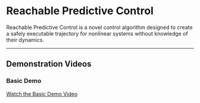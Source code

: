 # Reachable Predictive Control
Reachable Predictive Control is a novel control algorithm designed to create a safely executable trajectory for nonlinear systems without knowledge of their dynamics.

---

## Demonstration Videos

### Basic Demo
[Watch the Basic Demo Video](./videos/controller_synthesis_with_grs.gif)
